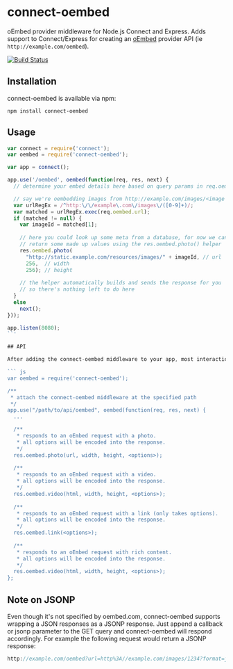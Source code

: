 connect-oembed
==============

oEmbed provider middleware for Node.js Connect and Express. Adds support to Connect/Express for creating an [oEmbed](http://www.oembed.com/) provider API (ie `http://example.com/oembed`).

[![Build Status](https://secure.travis-ci.org/sharpfog/connect-oembed.png)](http://travis-ci.org/sharpfog/connect-oembed)

## Installation
connect-oembed is available via npm:

```
npm install connect-oembed
```

## Usage

``` js
var connect = require('connect');
var oembed = require('connect-oembed');

var app = connect();

app.use('/oembed', oembed(function(req, res, next) {
  // determine your embed details here based on query params in req.oembed

  // say we're oembedding images from http://example.com/images/<image id>
  var urlRegEx = /^http:\/\/example\.com\/images\/([0-9]+)/;
  var matched = urlRegEx.exec(req.oembed.url);
  if (matched != null) {
    var imageId = matched[1];
    
    // here you could look up some meta from a database, for now we can just
    // return some made up values using the res.oembed.photo() helper
    res.oembed.photo(
      "http://static.example.com/resources/images/" + imageId, // url
      256,  // width
      256); // height
      
    // the helper automatically builds and sends the response for you
    // so there's nothing left to do here
  }
  else
    next();
}));

app.listen(8080);
``'

## API

After adding the connect-oembed middleware to your app, most interactions will be through the objects attached to the req and res objects. oEmbed request parameters (url, format, etc...) will be available via the req.oembed object (ie. req.oembed.url). To respond to an oEmbed request, use the helpers provided by the res.oembed object. The module will automatically respond in the correct format (JSON or XML) based on the request, choosing JSON if no format is specified. Any custom options passed to the helper will also be encoded into the json or xml response.

``` js
var oembed = require('connect-oembed');

/**
 * attach the connect-oembed middleware at the specified path
 */
app.use("/path/to/api/oembed", oembed(function(req, res, next) { 
  ...

  /**
   * responds to an oEmbed request with a photo.
   * all options will be encoded into the response.
   */
  res.oembed.photo(url, width, height, <options>);
  
  /**
   * responds to an oEmbed request with a video.
   * all options will be encoded into the response.
   */
  res.oembed.video(html, width, height, <options>);
  
  /**
   * responds to an oEmbed request with a link (only takes options).
   * all options will be encoded into the response.
   */
  res.oembed.link(<options>);
  
  /**
   * responds to an oEmbed request with rich content.
   * all options will be encoded into the response.
   */
  res.oembed.video(html, width, height, <options>);
};
```

## Note on JSONP

Even though it's not specified by oembed.com, connect-oembed supports wrapping a JSON responses as a JSONP response. Just append a callback or jsonp parameter to the GET query and connect-oembed will respond accordingly. For example the following request would return a JSONP response:

``` js
http://example.com/oembed?url=http%3A//example.com/images/1234?format=json?callback=mycallback
```

